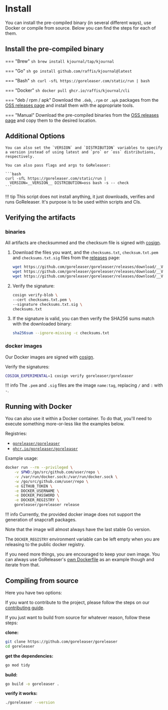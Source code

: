 # Install

You can install the pre-compiled binary (in several different ways), use Docker or compile from source.
Below you can find the steps for each of them.

## Install the pre-compiled binary

=== "Brew"
    ```sh
    brew install kjournal/tap/kjournal
    ```

=== "Go"
    ```sh
    go install github.com/raffis/kjournal@latest
    ```

=== "Bash"
    ```sh
    curl -sfL https://goreleaser.com/static/run | bash
    ```

=== "Docker"
    ```sh
    docker pull ghcr.io/raffis/kjournal/cli
    ```

=== "deb / rpm / apk"
    Download the `.deb`, `.rpm` or `.apk` packages from the [OSS releases page][releases] and install them with the appropriate tools.


=== "Manual"
    Download the pre-compiled binaries from the [OSS releases page][releases] and copy them to the desired location.


## Additional Options
    You can also set the `VERSION` and `DISTRIBUTION` variables to specify
    a version instead of using latest and `pro` or `oss` distributions,
    respectively.

    You can also pass flags and args to GoReleaser:

    ```bash
    curl -sfL https://goreleaser.com/static/run |
      VERSION=__VERSION__ DISTRIBUTION=oss bash -s -- check
    ```

!!! tip
    This script does not install anything, it just downloads, verifies and
    runs GoReleaser.
    It's purpose is to be used within scripts and CIs.



## Verifying the artifacts

### binaries

All artifacts are checksummed and the checksum file is signed with [cosign][].

1. Download the files you want, and the `checksums.txt`, `checksum.txt.pem` and `checksums.txt.sig` files from the [releases][releases] page:
    ```sh
    wget https://github.com/goreleaser/goreleaser/releases/download/__VERSION__/checksums.txt
    wget https://github.com/goreleaser/goreleaser/releases/download/__VERSION__/checksums.txt.sig
    wget https://github.com/goreleaser/goreleaser/releases/download/__VERSION__/checksums.txt.pem
    ```
1. Verify the signature:
    ```sh
    cosign verify-blob \
    --cert checksums.txt.pem \
    --signature checksums.txt.sig \
    checksums.txt
    ```
1. If the signature is valid, you can then verify the SHA256 sums match with the downloaded binary:
    ```sh
    sha256sum --ignore-missing -c checksums.txt
    ```

### docker images

Our Docker images are signed with [cosign][].

Verify the signatures:

```sh
COSIGN_EXPERIMENTAL=1 cosign verify goreleaser/goreleaser
```

!!! info
    The `.pem` and `.sig` files are the image `name:tag`, replacing `/` and `:` with `-`.

## Running with Docker

You can also use it within a Docker container.
To do that, you'll need to execute something more-or-less like the examples below.

Registries:

- [`goreleaser/goreleaser`](https://hub.docker.com/r/goreleaser/goreleaser)
- [`ghcr.io/goreleaser/goreleaser`](https://github.com/goreleaser/goreleaser/pkgs/container/goreleaser)

Example usage:

```sh
docker run --rm --privileged \
    -v $PWD:/go/src/github.com/user/repo \
    -v /var/run/docker.sock:/var/run/docker.sock \
    -w /go/src/github.com/user/repo \
    -e GITHUB_TOKEN \
    -e DOCKER_USERNAME \
    -e DOCKER_PASSWORD \
    -e DOCKER_REGISTRY \
    goreleaser/goreleaser release
```

!!! info
    Currently, the provided docker image does not support
    the generation of snapcraft packages.

Note that the image will almost always have the last stable Go version.

The `DOCKER_REGISTRY` environment variable can be left empty when you are
releasing to the public docker registry.

If you need more things, you are encouraged to keep your own image. You can
always use GoReleaser's [own Dockerfile][dockerfile] as an example though
and iterate from that.

[dockerfile]: https://github.com/goreleaser/goreleaser/blob/main/Dockerfile
[releases]: https://github.com/goreleaser/goreleaser/releases
[pro-releases]: https://github.com/goreleaser/goreleaser-pro/releases
[cosign]: https://github.com/sigstore/cosign

## Compiling from source

Here you have two options:

If you want to contribute to the project, please follow the
steps on our [contributing guide](/contributing/).

If you just want to build from source for whatever reason, follow these steps:

**clone:**

```sh
git clone https://github.com/goreleaser/goreleaser
cd goreleaser
```

**get the dependencies:**

```sh
go mod tidy
```

**build:**

```sh
go build -o goreleaser .
```

**verify it works:**

```sh
./goreleaser --version
```
